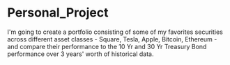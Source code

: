 # Personal_Project

I'm going to create a portfolio consisting of some of my favorites securities across different asset classes - Square, Tesla, Apple, Bitcoin, Ethereum - and compare their performance to the 10 Yr and 30 Yr Treasury Bond performance over 3 years' worth of historical data.

